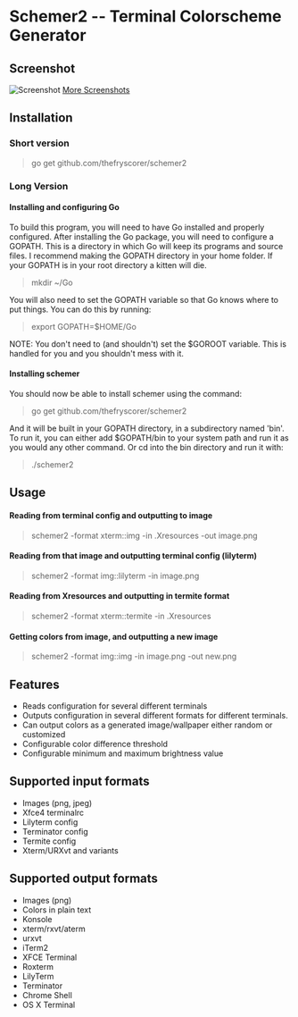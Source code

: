 Schemer2 -- Terminal Colorscheme Generator
==============================

## Screenshot 
![Screenshot](http://i.imgur.com/63R70Iz.png)
[More Screenshots](http://imgur.com/a/Kz9Av)

## Installation 

### Short version

> go get github.com/thefryscorer/schemer2

### Long Version

#### Installing and configuring Go
To build this program, you will need to have Go installed and properly configured. After installing the Go package, you will need to configure a GOPATH. This is a directory in which Go will keep its programs and source files. I recommend making the GOPATH directory in your home folder. If your GOPATH is in your root directory a kitten will die. 

> mkdir ~/Go

You will also need to set the GOPATH variable so that Go knows where to put things. You can do this by running:

> export GOPATH=$HOME/Go

NOTE: You don't need to (and shouldn't) set the $GOROOT variable. This is handled for you and you shouldn't mess with it.

#### Installing schemer
You should now be able to install schemer using the command:

> go get github.com/thefryscorer/schemer2

And it will be built in your GOPATH directory, in a subdirectory named 'bin'. To run it, you can either add $GOPATH/bin to your system path and run it as you would any other command. Or cd into the bin directory and run it with:

> ./schemer2

## Usage 

#### Reading from terminal config and outputting to image
> schemer2 -format xterm::img -in .Xresources -out image.png

#### Reading from that image and outputting terminal config (lilyterm)
> schemer2 -format img::lilyterm -in image.png

#### Reading from Xresources and outputting in termite format
> schemer2 -format xterm::termite -in .Xresources

#### Getting colors from image, and outputting a new image
> schemer2 -format img::img -in image.png -out new.png


## Features 

- Reads configuration for several different terminals
- Outputs configuration in several different formats for different terminals.
- Can output colors as a generated image/wallpaper either random or customized
- Configurable color difference threshold
- Configurable minimum and maximum brightness value

## Supported input formats

- Images (png, jpeg)
- Xfce4 terminalrc
- Lilyterm config
- Terminator config
- Termite config
- Xterm/URXvt and variants

## Supported output formats

- Images (png)
- Colors in plain text
- Konsole
- xterm/rxvt/aterm
- urxvt
- iTerm2
- XFCE Terminal
- Roxterm
- LilyTerm
- Terminator
- Chrome Shell
- OS X Terminal
